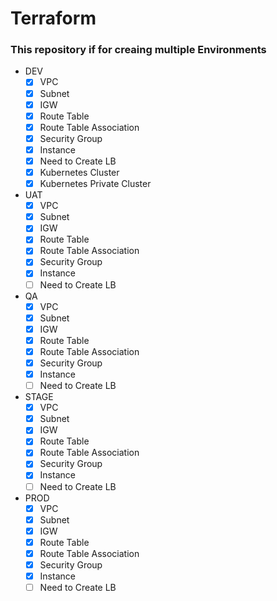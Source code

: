 # Terraform
### This repository if for creaing multiple Environments
- DEV
   - [x] VPC
   - [x] Subnet
   - [x] IGW
   - [x] Route Table
   - [x] Route Table Association
   - [x] Security Group
   - [x] Instance
   - [x] Need to Create LB
   - [x] Kubernetes Cluster
   - [x] Kubernetes Private Cluster
- UAT
   - [x] VPC
   - [x] Subnet
   - [x] IGW
   - [x] Route Table
   - [x] Route Table Association
   - [x] Security Group
   - [x] Instance
   - [ ] Need to Create LB
- QA
   - [x] VPC
   - [x] Subnet
   - [x] IGW
   - [x] Route Table
   - [x] Route Table Association
   - [x] Security Group
   - [x] Instance
   - [ ] Need to Create LB
- STAGE
   - [x] VPC
   - [x] Subnet
   - [x] IGW
   - [x] Route Table
   - [x] Route Table Association
   - [x] Security Group
   - [x] Instance
   - [ ] Need to Create LB
- PROD
   - [x] VPC
   - [x] Subnet
   - [x] IGW
   - [x] Route Table
   - [x] Route Table Association
   - [x] Security Group
   - [x] Instance
   - [ ] Need to Create LB
